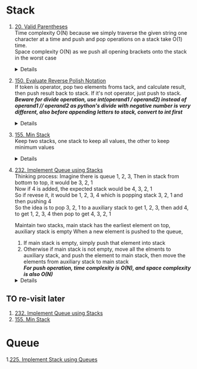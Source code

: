 # Stack
1. [20. Valid Parentheses](https://leetcode.com/problems/valid-parentheses)  
   Time complexity O(N) because we simply traverse the given string one character at a time and push and pop operations on a stack take O(1) time.  
   Space complexity O(N) as we push all opening brackets onto the stack in the worst case
    <details>
      
      ```python
      def isValid(self, s: str) -> bool:
          closeOpenMap = { ")" : "(", "}" : "{", "]" : "["}
          stack = []
          for ch in s:
              if ch in closeOpenMap:
                  if not stack or stack[-1] != closeOpenMap[ch]:
                      return False
                  else:
                      stack.pop()
              else:
                  stack.append(ch)
          return not stack
      ```
    </details>
1. [150. Evaluate Reverse Polish Notation](https://leetcode.com/problems/evaluate-reverse-polish-notation)  
   If token is operator, pop two elements froms tack, and calculate result, then push result back to stack. If it's not operator, just push to stack. 
   ***Beware for divide operation, use int(operand1 / operand2) instead of operand1 // operand2 as python's divide with negative number is very different, also before appending letters to stack, convert to int first***
    <details>
      
      ```python
       def evalRPN(self, tokens: List[str]) -> int:
           stack = []
           operators = "+-*/"
           for token in tokens:
               if token not in operators:
                   stack.append(int(token))
               else:
                   right = int(stack.pop())
                   left = int(stack.pop())
                   result = None
                   if token == "+":
                       result = left + right
                   elif token == "-":
                       result = left - right
                   elif token == "*":
                       result = left * right
                   else:
                       result = int(left / right)
                   stack.append(result)
           return stack.pop()
      ```
    </details>
1. [155. Min Stack](https://leetcode.com/problems/min-stack)  
   Keep two stacks, one stack to keep all values, the other to keep minimum values
    <details>
      
      ```python
       def __init__(self):
           self.stack = []
           self.minStack = []
   
       def push(self, val: int) -> None:
           self.stack.append(val)
           if not self.minStack or val <= self.minStack[-1]:
               self.minStack.append(val)
           
       def pop(self) -> None:
           if self.stack.pop() <= self.minStack[-1]:
               self.minStack.pop()
   
       def top(self) -> int:
           return self.stack[-1]
   
       def getMin(self) -> int:
           return self.minStack[-1]
      ```
    </details>
1. [232. Implement Queue using Stacks](https://leetcode.com/problems/implement-queue-using-stacks)  
   Thinking process:
   Imagine there is queue 1, 2, 3, Then in stack from bottom to top, it would be 3, 2, 1   
   Now if 4 is added, the expected stack would be 4, 3, 2, 1  
   So if revese it, it would be 1, 2, 3, 4 which is popping stack 3, 2, 1 and then pushing 4  
   So the idea is to pop 3, 2, 1 to a auxiliary stack to get 1, 2, 3, then add 4, to get 1, 2, 3, 4 then pop to get 4, 3, 2, 1 

   Maintain two stacks, main stack has the earliest element on top, auxiliary stack is empty 
   When a new element is pushed to the queue,
   1. If main stack is empty, simply push that element into stack
   1. Otherwise if main stack is not empty, move all the elments to auxiliary stack, and push the element to main stack, then move the elements from auxiliary stack to main stack  
   ***For push operation, time complexity is O(N), and space complexity is also O(N)***
    <details>
      
      ```python
       def __init__(self):
           self.mainStack = []
           self.auxStack = []
           
   
       def push(self, x: int) -> None:
           if not self.mainStack:
               self.mainStack.append(x)
           else:
               while self.mainStack:
                   self.auxStack.append(self.mainStack.pop())
               self.mainStack.append(x)
               while self.auxStack:
                   self.mainStack.append(self.auxStack.pop())
       def pop(self) -> int:
           return self.mainStack.pop()
   
       def peek(self) -> int:
           return self.mainStack[-1]
           
   
       def empty(self) -> bool:
           return not self.mainStack
      ```
    </details>
## TO re-visit later
1. [232. Implement Queue using Stacks](https://leetcode.com/problems/implement-queue-using-stacks)  
1. [155. Min Stack](https://leetcode.com/problems/min-stack)  

# Queue
1.[225. Implement Stack using Queues](https://leetcode.com/problems/implement-queue-using-stacks)  
